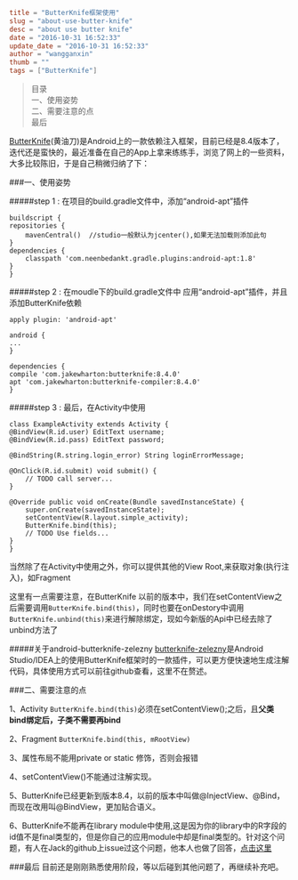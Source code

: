 ```toml
title = "ButterKnife框架使用"
slug = "about-use-butter-knife"
desc = "about use butter knife"
date = "2016-10-31 16:52:33"
update_date = "2016-10-31 16:52:33"
author = "wangganxin"
thumb = ""
tags = ["ButterKnife"]
```
>目录<br>
>一、使用姿势<br>
>二、需要注意的点<br>
>最后<br>

[ButterKnife](https://github.com/JakeWharton/butterknife)(黄油刀)是Android上的一款依赖注入框架，目前已经是8.4版本了，迭代还是蛮快的，最近准备在自己的App上拿来练练手，浏览了网上的一些资料，大多比较陈旧，于是自己稍微归纳了下：

###一、使用姿势

#####step 1 :
在项目的build.gradle文件中，添加“android-apt”插件

	buildscript {
  	repositories {
    	mavenCentral()  //studio一般默认为jcenter(),如果无法加载则添加此句
   	}
  	dependencies {
    	classpath 'com.neenbedankt.gradle.plugins:android-apt:1.8'
  	}
	}

#####step 2 :
在moudle下的build.gradle文件中 应用“android-apt”插件，并且添加ButterKnife依赖

	apply plugin: 'android-apt'

	android {
  	...
	}
	
	dependencies {
  	compile 'com.jakewharton:butterknife:8.4.0'
  	apt 'com.jakewharton:butterknife-compiler:8.4.0'
	}

#####step 3 :
最后，在Activity中使用

	class ExampleActivity extends Activity {
  	@BindView(R.id.user) EditText username;
  	@BindView(R.id.pass) EditText password;

  	@BindString(R.string.login_error) String loginErrorMessage;

  	@OnClick(R.id.submit) void submit() {
    	// TODO call server...
  	}

  	@Override public void onCreate(Bundle savedInstanceState) {
    	super.onCreate(savedInstanceState);
    	setContentView(R.layout.simple_activity);
    	ButterKnife.bind(this);
    	// TODO Use fields...
  	}
	}

当然除了在Activity中使用之外，你可以提供其他的View Root,来获取对象(执行注入)，如Fragment

<!--more-->

这里有一点需要注意，在ButterKnife 以前的版本中，我们在setContentView之后需要调用`ButterKnife.bind(this)`，同时也要在onDestory中调用`ButterKnife.unbind(this)`来进行解除绑定，现如今新版的Api中已经去除了unbind方法了

#####关于android-butterknife-zelezny
[butterknife-zelezny](https://github.com/avast/android-butterknife-zelezny)是Android Studio/IDEA上的使用ButterKnife框架时的一款插件，可以更方便快速地生成注解代码，具体使用方式可以前往github查看，这里不在赘述。

###二、需要注意的点

1、Activity `ButterKnife.bind(this)`必须在setContentView();之后，且**父类bind绑定后，子类不需要再bind**

2、Fragment `ButterKnife.bind(this, mRootView)`

3、属性布局不能用private or static 修饰，否则会报错

4、setContentView()不能通过注解实现。

5、ButterKnife已经更新到版本8.4，以前的版本中叫做@InjectView、@Bind，而现在改用叫@BindView，更加贴合语义。

6、ButterKnife不能再在library module中使用,这是因为你的library中的R字段的id值不是final类型的，但是你自己的应用module中却是final类型的。针对这个问题，有人在Jack的github上issue过这个问题，他本人也做了回答，[点击这里](https://github.com/JakeWharton/butterknife/issues/100)

###最后
目前还是刚刚熟悉使用阶段，等以后碰到其他问题了，再继续补充吧。
